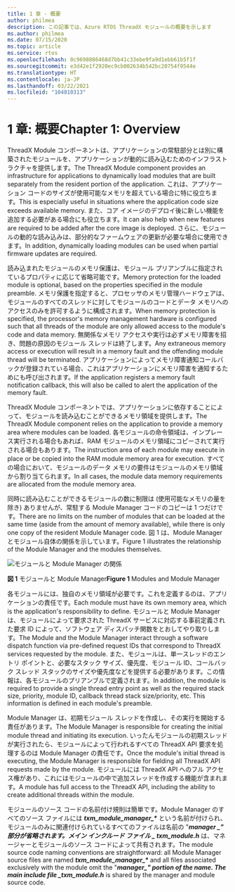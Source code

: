 ```yaml
---
title: 1 章 - 概要
author: philmea
description: この記事では、Azure RTOS ThreadX モジュールの概要を示します
ms.author: philmea
ms.date: 07/15/2020
ms.topic: article
ms.service: rtos
ms.openlocfilehash: 0c9698086468d7bb41c33ebe9fa9d1ebb61b5f1f
ms.sourcegitcommit: e3d42e1f2920ec9cb002634b542bc20754f9544e
ms.translationtype: HT
ms.contentlocale: ja-JP
ms.lasthandoff: 03/22/2021
ms.locfileid: "104810313"
---
```

# <a name="chapter-1-overview"></a><span data-ttu-id="7766e-103">1 章: 概要</span><span class="sxs-lookup"><span data-stu-id="7766e-103">Chapter 1: Overview</span></span>

<span data-ttu-id="7766e-104">ThreadX Module コンポーネントは、アプリケーションの常駐部分とは別に構築されたモジュールを、アプリケーションが動的に読み込むためのインフラストラクチャを提供します。</span><span class="sxs-lookup"><span data-stu-id="7766e-104">The ThreadX Module component provides an infrastructure for applications to dynamically load modules that are built separately from the resident portion of the application.</span></span> <span data-ttu-id="7766e-105">これは、アプリケーション コードのサイズが使用可能なメモリを超えている場合に特に役立ちます。</span><span class="sxs-lookup"><span data-stu-id="7766e-105">This is especially useful in situations where the application code size exceeds available memory.</span></span> <span data-ttu-id="7766e-106">また、コア イメージのデプロイ後に新しい機能を追加する必要がある場合にも役立ちます。</span><span class="sxs-lookup"><span data-stu-id="7766e-106">It can also help when new features are required to be added after the core image is deployed.</span></span> <span data-ttu-id="7766e-107">さらに、モジュールの動的な読み込みは、部分的なファームウェアの更新が必要な場合に使用できます。</span><span class="sxs-lookup"><span data-stu-id="7766e-107">In addition, dynamically loading modules can be used when partial firmware updates are required.</span></span>

<span data-ttu-id="7766e-108">読み込まれたモジュールのメモリ保護は、モジュール プリアンブルに指定されているプロパティに応じて省略可能です。</span><span class="sxs-lookup"><span data-stu-id="7766e-108">Memory protection for the loaded module is optional, based on the properties specified in the module preamble.</span></span> <span data-ttu-id="7766e-109">メモリ保護を指定すると、プロセッサのメモリ管理ハードウェアは、モジュールのすべてのスレッドに対してモジュールのコードとデータ メモリへのアクセスのみを許可するように構成されます。</span><span class="sxs-lookup"><span data-stu-id="7766e-109">When memory protection is specified, the processor's memory management hardware is configured such that all threads of the module are only allowed access to the module's code and data memory.</span></span> <span data-ttu-id="7766e-110">無関係なメモリ アクセスや実行は必ずメモリ障害を招き、問題の原因のモジュール スレッドは終了します。</span><span class="sxs-lookup"><span data-stu-id="7766e-110">Any extraneous memory access or execution will result in a memory fault and the offending module thread will be terminated.</span></span> <span data-ttu-id="7766e-111">アプリケーションによってメモリ障害通知コールバックが登録されている場合、これはアプリケーションにメモリ障害を通知するためにも呼び出されます。</span><span class="sxs-lookup"><span data-stu-id="7766e-111">If the application registers a memory fault notification callback, this will also be called to alert the application of the memory fault.</span></span>

<span data-ttu-id="7766e-112">ThreadX Module コンポーネントでは、アプリケーションに依存することによって、モジュールを読み込むことができるメモリ領域を提供します。</span><span class="sxs-lookup"><span data-stu-id="7766e-112">The ThreadX Module component relies on the application to provide a memory area where modules can be loaded.</span></span> <span data-ttu-id="7766e-113">各モジュールの命令領域は、インプレース実行される場合もあれば、RAM モジュールのメモリ領域にコピーされて実行される場合もあります。</span><span class="sxs-lookup"><span data-stu-id="7766e-113">The instruction area of each module may execute in place or be copied into the RAM module memory area for execution.</span></span> <span data-ttu-id="7766e-114">すべての場合において、モジュールのデータ メモリの要件はモジュールのメモリ領域から割り当てられます。</span><span class="sxs-lookup"><span data-stu-id="7766e-114">In all cases, the module data memory requirements are allocated from the module memory area.</span></span>

<span data-ttu-id="7766e-115">同時に読み込むことができるモジュールの数に制限は (使用可能なメモリの量を除き) ありませんが、常駐する Module Manager コードのコピーは 1 つだけです。</span><span class="sxs-lookup"><span data-stu-id="7766e-115">There are no limits on the number of modules that can be loaded at the same time (aside from the amount of memory available), while there is only one copy of the resident Module Manager code.</span></span> <span data-ttu-id="7766e-116">図 1 は、Module Manager とモジュール自体の関係を示しています。</span><span class="sxs-lookup"><span data-stu-id="7766e-116">Figure 1 illustrates the relationship of the Module Manager and the modules themselves.</span></span>

![モジュールと Module Manager の関係](media/image2.png)

<span data-ttu-id="7766e-118">**図 1** モジュールと Module Manager</span><span class="sxs-lookup"><span data-stu-id="7766e-118">**Figure 1** Modules and Module Manager</span></span>

<span data-ttu-id="7766e-119">各モジュールには、独自のメモリ領域が必要です。これを定義するのは、アプリケーションの責任です。</span><span class="sxs-lookup"><span data-stu-id="7766e-119">Each module must have its own memory area, which is the application's responsibility to define.</span></span> <span data-ttu-id="7766e-120">モジュールと Module Manager は、モジュールによって要求された ThreadX サービスに対応する事前定義された要求 ID によって、ソフトウェア ディスパッチ関数をとおしてやり取りします。</span><span class="sxs-lookup"><span data-stu-id="7766e-120">The Module and the Module Manager interact through a software dispatch function via pre-defined request IDs that correspond to ThreadX services requested by the module.</span></span> <span data-ttu-id="7766e-121">また、モジュールは、単一スレッドのエントリ ポイントと、必要なスタック サイズ、優先度、モジュール ID、コールバック スレッド スタックのサイズや優先度などを提供する必要があります。この情報は、各モジュールのプリアンブルで定義されます。</span><span class="sxs-lookup"><span data-stu-id="7766e-121">In addition, the module is required to provide a single thread entry point as well as the required stack size, priority, module ID, callback thread stack size/priority, etc. This information is defined in each module's preamble.</span></span>

<span data-ttu-id="7766e-122">Module Manager は、初期モジュール スレッドを作成し、その実行を開始する責任があります。</span><span class="sxs-lookup"><span data-stu-id="7766e-122">The Module Manager is responsible for creating the initial module thread and initiating its execution.</span></span> <span data-ttu-id="7766e-123">いったんモジュールの初期スレッドが実行されたら、モジュールによって行われるすべての ThreadX API 要求を処理するのは Module Manager の責任です。</span><span class="sxs-lookup"><span data-stu-id="7766e-123">Once the module's initial thread is executing, the Module Manager is responsible for fielding all ThreadX API requests made by the module.</span></span> <span data-ttu-id="7766e-124">モジュールには ThreadX API へのフル アクセス権があり、これにはモジュールの中で追加スレッドを作成する機能が含まれます。</span><span class="sxs-lookup"><span data-stu-id="7766e-124">A module has full access to the ThreadX API, including the ability to create additional threads within the module.</span></span>  
  
<span data-ttu-id="7766e-125">モジュールのソース コードの名前付け規則は簡単です。Module Manager のすべてのソース ファイルには ***txm_module_manager_\**** という名前が付けられ、モジュールのみに関連付けられているすべてのファイルは名前の "**_manager_ *_" 部分が省略されます。メイン インクルード ファイル _* _txm_module.h_** は、マネージャーとモジュールのソース コードによって共有されます。</span><span class="sxs-lookup"><span data-stu-id="7766e-125">The module source code naming conventions are straightforward: all Module Manager source files are named ***txm_module_manager_\**** and all files associated exclusively with the module omit the "**_manager_*_" portion of the name. The main include file _*_txm_module.h_** is shared by the manager and module source code.</span></span>
